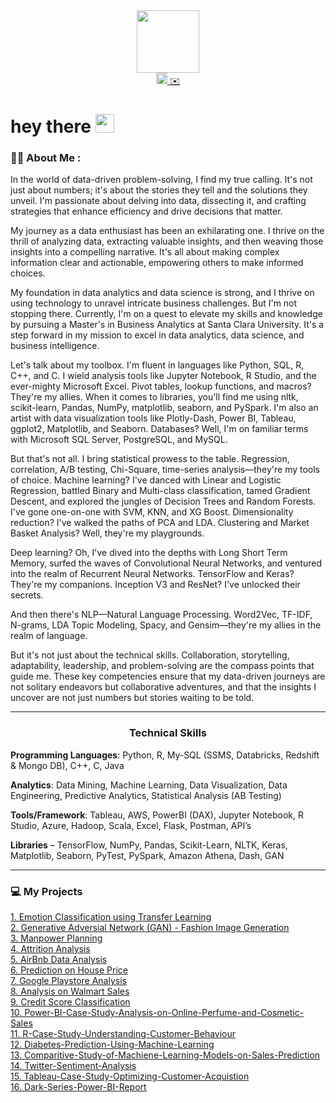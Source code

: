 

<div id="header" align="center">
  <img src="https://media.giphy.com/media/l46Cy1rHbQ92uuLXa/giphy.gif" width="100"/>
</div>

<div id="badges" style="text-align: center;" align="center">
   <a href="https://www.linkedin.com/in/prakathi/" target="_blank">
    <img src="https://static.vecteezy.com/system/resources/previews/018/910/724/original/linkedin-logo-linkedin-symbol-linkedin-icon-free-free-vector.jpg" alt="LinkedIn Icon" width="18" height = "18">
  </a>
  <a href="mailto:pravi@scu.edu">
    ✉️
  </a>
</div>

<h1>
  hey there
  <img src="https://media.giphy.com/media/hvRJCLFzcasrR4ia7z/giphy.gif" width="30px"/>
</h1>

### :woman_technologist: About Me :

In the world of data-driven problem-solving, I find my true calling. It's not just about numbers; it's about the stories they tell and the solutions they unveil. I'm passionate about delving into data, dissecting it, and crafting strategies that enhance efficiency and drive decisions that matter.

My journey as a data enthusiast has been an exhilarating one. I thrive on the thrill of analyzing data, extracting valuable insights, and then weaving those insights into a compelling narrative. It's all about making complex information clear and actionable, empowering others to make informed choices.

My foundation in data analytics and data science is strong, and I thrive on using technology to unravel intricate business challenges. But I'm not stopping there. Currently, I'm on a quest to elevate my skills and knowledge by pursuing a Master's in Business Analytics at Santa Clara University. It's a step forward in my mission to excel in data analytics, data science, and business intelligence.

Let's talk about my toolbox. I'm fluent in languages like Python, SQL, R, C++, and C. I wield analysis tools like Jupyter Notebook, R Studio, and the ever-mighty Microsoft Excel. Pivot tables, lookup functions, and macros? They're my allies. When it comes to libraries, you'll find me using nltk, scikit-learn, Pandas, NumPy, matplotlib, seaborn, and PySpark. I'm also an artist with data visualization tools like Plotly-Dash, Power BI, Tableau, ggplot2, Matplotlib, and Seaborn. Databases? Well, I'm on familiar terms with Microsoft SQL Server, PostgreSQL, and MySQL.

But that's not all. I bring statistical prowess to the table. Regression, correlation, A/B testing, Chi-Square, time-series analysis—they're my tools of choice. Machine learning? I've danced with Linear and Logistic Regression, battled Binary and Multi-class classification, tamed Gradient Descent, and explored the jungles of Decision Trees and Random Forests. I've gone one-on-one with SVM, KNN, and XG Boost. Dimensionality reduction? I've walked the paths of PCA and LDA. Clustering and Market Basket Analysis? Well, they're my playgrounds.

Deep learning? Oh, I've dived into the depths with Long Short Term Memory, surfed the waves of Convolutional Neural Networks, and ventured into the realm of Recurrent Neural Networks. TensorFlow and Keras? They're my companions. Inception V3 and ResNet? I've unlocked their secrets.

And then there's NLP—Natural Language Processing. Word2Vec, TF-IDF, N-grams, LDA Topic Modeling, Spacy, and Gensim—they're my allies in the realm of language.

But it's not just about the technical skills. Collaboration, storytelling, adaptability, leadership, and problem-solving are the compass points that guide me. These key competencies ensure that my data-driven journeys are not solitary endeavors but collaborative adventures, and that the insights I uncover are not just numbers but stories waiting to be told.


<hr>

<div id="title" align="center">
 <h3> Technical Skills </h3>
</div>


**Programming Languages**: Python, R, My-SQL (SSMS, Databricks, Redshift & Mongo DB), C++, C, Java

**Analytics**: Data Mining, Machine Learning, Data Visualization, Data Engineering, Predictive Analytics, Statistical Analysis (AB Testing)

**Tools/Framework**: Tableau, AWS, PowerBI (DAX), Jupyter Notebook, R Studio, Azure, Hadoop, Scala, Excel, Flask, Postman, API’s

**Libraries** – TensorFlow, NumPy, Pandas, Scikit-Learn, NLTK, Keras, Matplotlib, Seaborn, PyTest, PySpark, Amazon Athena, Dash, GAN

<hr>

### 💻 My Projects

<div id="projects" >
   <a href="https://github.com/Prakathee/Emotion-Classification-Using-Transfer-Learning-" target="_blank">
     1. Emotion Classification using Transfer Learning
  </a>

<br>
   <a href="https://github.com/Prakathee/Fashion_Image_using_Generative_Adversarial_Networks-GAN-/tree/main" target="_blank">
     2. Generative Adversial Network (GAN) - Fashion Image Generation
  </a>

<br>
   <a href="https://github.com/Prakathee/Manpower_Planning" target="_blank">
     3. Manpower Planning
  </a>

<br>
   <a href="https://github.com/Prakathee/Attrition_Analysis" target="_blank">
     4. Attrition Analysis
  </a>
  
<br>
   <a href="https://github.com/Prakathee/Airbnb_Data_Analysis" target="_blank">
     5. AirBnb Data Analysis
  </a>

<br>
   <a href="https://github.com/Prakathee/Prediction_On_HousePrice" target="_blank">
     6. Prediction on House Price
  </a>

<br>
   <a href="https://github.com/Prakathee/Google_Playstore_Analysis" target="_blank">
     7. Google Playstore Analysis
  </a>

<br>
   <a href="https://github.com/Prakathee/Analysis_On_Walmart_Sales" target="_blank">
     8. Analysis on Walmart Sales
  </a>

<br>
   <a href="https://github.com/Prakathee/Credit-Score-Classification" target="_blank">
     9. Credit Score Classification
  </a>

<br>
   <a href="https://github.com/Prakathee/Power-BI-Case-Study-Analysis-on-Online-Perfume-and-Cosmetic-Sales" target="_blank">
     10. Power-BI-Case-Study-Analysis-on-Online-Perfume-and-Cosmetic-Sales
  </a>

<br>
   <a href="https://github.com/Prakathee/R-Case-Study-Understanding-Customer-Behaviour" target="_blank">
     11. R-Case-Study-Understanding-Customer-Behaviour
  </a>

<br>
   <a href="https://github.com/Prakathee/Diabetes-Prediction-Using-Machine-Learning" target="_blank">
     12. Diabetes-Prediction-Using-Machine-Learning
  </a>

<br>
   <a href="https://github.com/Prakathee/Comparitive-Study-of-Machiene-Learning-Models-on-Sales-Prediction" target="_blank">
     13. Comparitive-Study-of-Machiene-Learning-Models-on-Sales-Prediction
  </a>

<br>
   <a href="https://github.com/Prakathee/Twitter-Sentiment-Analysis" target="_blank">
     14. Twitter-Sentiment-Analysis
  </a>

<br>
   <a href="https://github.com/Prakathee/Tableau-Case-Study-Optimizing-Customer-Acquistion" target="_blank">
     15. Tableau-Case-Study-Optimizing-Customer-Acquistion
  </a>

<br>
   <a href="https://github.com/Prakathee/Dark-Series-Power-BI-Report" target="_blank">
     16. Dark-Series-Power-BI-Report
  </a>
</div>



